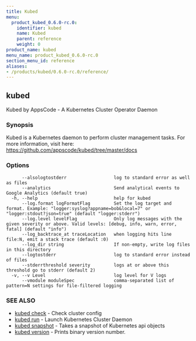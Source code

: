 ```yaml
---
title: Kubed
menu:
  product_kubed_0.6.0-rc.0:
    identifier: kubed
    name: Kubed
    parent: reference
    weight: 0
product_name: kubed
menu_name: product_kubed_0.6.0-rc.0
section_menu_id: reference
aliases:
- /products/kubed/0.6.0-rc.0/reference/
---
```


## kubed

Kubed by AppsCode - A Kubernetes Cluster Operator Daemon

### Synopsis

Kubed is a Kubernetes daemon to perform cluster management tasks. For more information, visit here: https://github.com/appscode/kubed/tree/master/docs

### Options

```
      --alsologtostderr                  log to standard error as well as files
      --analytics                        Send analytical events to Google Analytics (default true)
  -h, --help                             help for kubed
      --log.format logFormatFlag         Set the log target and format. Example: "logger:syslog?appname=bob&local=7" or "logger:stdout?json=true" (default "logger:stderr")
      --log.level levelFlag              Only log messages with the given severity or above. Valid levels: [debug, info, warn, error, fatal] (default "info")
      --log_backtrace_at traceLocation   when logging hits line file:N, emit a stack trace (default :0)
      --log_dir string                   If non-empty, write log files in this directory
      --logtostderr                      log to standard error instead of files
      --stderrthreshold severity         logs at or above this threshold go to stderr (default 2)
  -v, --v Level                          log level for V logs
      --vmodule moduleSpec               comma-separated list of pattern=N settings for file-filtered logging
```

### SEE ALSO

* [kubed check](/products/kubed/0.6.0-rc.0/reference/kubed_check)	 - Check cluster config
* [kubed run](/products/kubed/0.6.0-rc.0/reference/kubed_run)	 - Launch Kubernetes Cluster Daemon
* [kubed snapshot](/products/kubed/0.6.0-rc.0/reference/kubed_snapshot)	 - Takes a snapshot of Kubernetes api objects
* [kubed version](/products/kubed/0.6.0-rc.0/reference/kubed_version)	 - Prints binary version number.


